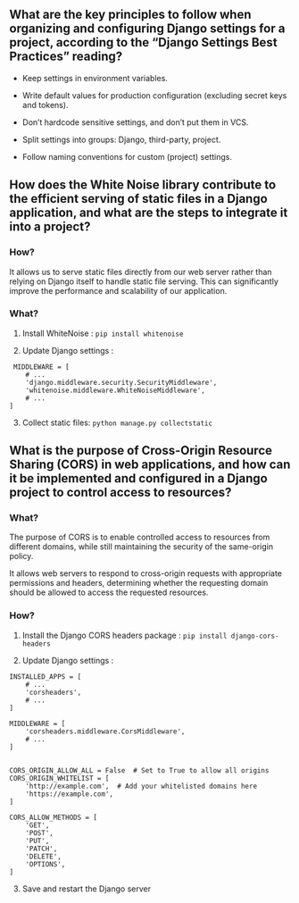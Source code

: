 ## What are the key principles to follow when organizing and configuring Django settings for a project, according to the “Django Settings Best Practices” reading?

- Keep settings in environment variables.
  
- Write default values for production configuration (excluding secret keys and tokens).
  
- Don’t hardcode sensitive settings, and don’t put them in VCS.
  
- Split settings into groups: Django, third-party, project.
  
- Follow naming conventions for custom (project) settings.


## How does the White Noise library contribute to the efficient serving of static files in a Django application, and what are the steps to integrate it into a project?

### How?
It allows us to serve static files directly from our web server rather than relying on Django itself to handle static file serving. This can significantly improve the performance and scalability of our application.

### What?

1. Install WhiteNoise : ```pip install whitenoise```
   
2. Update Django settings : 
```
 MIDDLEWARE = [
    # ...
    'django.middleware.security.SecurityMiddleware',
    'whitenoise.middleware.WhiteNoiseMiddleware',
    # ...
] 

```

3. Collect static files: ```python manage.py collectstatic```


## What is the purpose of Cross-Origin Resource Sharing (CORS) in web applications, and how can it be implemented and configured in a Django project to control access to resources?


### What?
The purpose of CORS is to enable controlled access to resources from different domains, while still maintaining the security of the same-origin policy. 

It allows web servers to respond to cross-origin requests with appropriate permissions and headers, determining whether the requesting domain should be allowed to access the requested resources.

### How?

1. Install the Django CORS headers package : ```pip install django-cors-headers```

2. Update Django settings : 

```
INSTALLED_APPS = [
    # ...
    'corsheaders',
    # ...
]

MIDDLEWARE = [
    'corsheaders.middleware.CorsMiddleware',
    # ...
]


CORS_ORIGIN_ALLOW_ALL = False  # Set to True to allow all origins
CORS_ORIGIN_WHITELIST = [
    'http://example.com',  # Add your whitelisted domains here
    'https://example.com',
]

CORS_ALLOW_METHODS = [
    'GET',
    'POST',
    'PUT',
    'PATCH',
    'DELETE',
    'OPTIONS',
]

```

3. Save and restart the Django server


